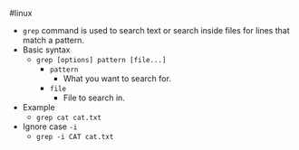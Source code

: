 #linux 
* `grep` command is used to search text or search inside files for lines that match a pattern.
* Basic syntax
	* `grep [options] pattern [file...]`
		* `pattern` 
			* What you want to search for.
		* `file`
			* File to search in.
* Example
	* `grep cat cat.txt`
* Ignore case `-i`
	* `grep -i CAT cat.txt`
